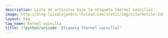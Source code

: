 ```yaml
---
description: Lista de artículos bajo la etiqueta [kernel vainilla]
image: http://blog-luisalejandro.rhcloud.com/static/img/site/mstile-310x310.png
layout: tag
tag_name: kernel-vainilla
title: !!python/unicode 'Etiqueta [kernel vainilla]'
---
```

